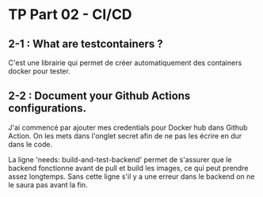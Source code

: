# TP Part 02 - CI/CD

## 2-1 : What are testcontainers ?

C'est une librairie qui permet de créer automatiquement des containers docker pour tester.

## 2-2 : Document your Github Actions configurations.

J'ai commencé par ajouter mes credentials pour Docker hub dans Github Action.
On les mets dans l'onglet secret afin de ne pas les écrire en dur dans le code.

La ligne 'needs: build-and-test-backend' permet de s'assurer que le backend fonctionne avant de pull et build les images, ce qui peut prendre assez longtemps.
Sans cette ligne s'il y a une erreur dans le backend on ne le saura pas avant la fin.
